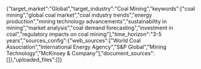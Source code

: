 {"target_market":"Global","target_industry":"Coal Mining","keywords":["coal mining","global coal market","coal industry trends","energy production","mining technology advancements","sustainability in mining","market analysis","coal demand forecasting","investment in coal","regulatory impacts on coal mining"],"time_horizon":"3-5 years","sources_config":{"web_sources":["World Coal Association","International Energy Agency","S&P Global","Mining Technology","McKinsey & Company"],"document_sources":[]},"uploaded_files":[]}